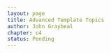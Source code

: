```yaml
---
layout: page
title: Advanced Template Topics
author: John Graybeal
chapter: c4
status: Pending
---
```

